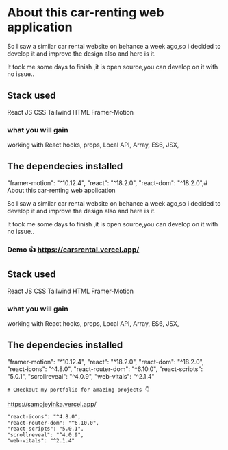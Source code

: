 #  About this car-renting web application

So I saw a similar car rental website on behance a week ago,so i decided to develop it and improve the design also and here is it.

It took me some days to finish ,it is open source,you can develop on it with no issue..

## Stack used

React JS
CSS
Tailwind
HTML
Framer-Motion

### what you will gain
working with React hooks,
props,
Local API,
Array,
ES6,
JSX,



## The dependecies installed 

"framer-motion": "^10.12.4",
    "react": "^18.2.0",
    "react-dom": "^18.2.0",#  About this car-renting web application

So I saw a similar car rental website on behance a week ago,so i decided to develop it and improve the design also and here is it.

It took me some days to finish ,it is open source,you can develop on it with no issue..

### Demo 👍 https://carsrental.vercel.app/

## Stack used

React JS
CSS
Tailwind
HTML
Framer-Motion

### what you will gain
working with React hooks,
props,
Local API,
Array,
ES6,
JSX,



## The dependecies installed 

"framer-motion": "^10.12.4",
    "react": "^18.2.0",
    "react-dom": "^18.2.0",
    "react-icons": "^4.8.0",
    "react-router-dom": "^6.10.0",
    "react-scripts": "5.0.1",
    "scrollreveal": "^4.0.9",
    "web-vitals": "^2.1.4"
    
    
    # CHeckout my portfolio for amazing projects 👇
https://samojeyinka.vercel.app/





    "react-icons": "^4.8.0",
    "react-router-dom": "^6.10.0",
    "react-scripts": "5.0.1",
    "scrollreveal": "^4.0.9",
    "web-vitals": "^2.1.4"
    
    
    

